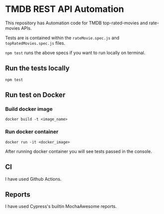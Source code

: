 # TMDB REST API Automation

This repository has Automation code for TMDB top-rated-movies and rate-movies APIs.

Tests are is contained within the `rateMovie.spec.js` and `topRatedMovies.spec.js` files.

`npm test` runs the above specs if you want to run locally on terminal.

## Run the tests locally
    npm test

## Run test on Docker

### Build docker image
    docker build -t <image_name>

### Run docker container
    docker run -it <docker_image>

After running docker container you will see tests passed in the console.

## CI
I have used Github Actions.

## Reports
I have used Cypress's builtin MochaAwesome reports.